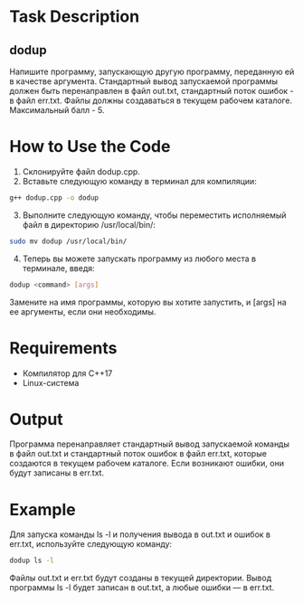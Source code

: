 # Task Description
## dodup
Напишите программу, запускающую другую программу, переданную ей в качестве аргумента. Стандартный вывод запускаемой программы должен быть перенаправлен в файл out.txt, стандартный поток ошибок - в файл err.txt. Файлы должны создаваться в текущем рабочем каталоге. Максимальный балл - 5.

# How to Use the Code
1. Склонируйте файл dodup.cpp.
2. Вставьте следующую команду в терминал для компиляции:
```bash
g++ dodup.cpp -o dodup
```
3. Выполните следующую команду, чтобы переместить исполняемый файл в директорию /usr/local/bin/:
```bash
sudo mv dodup /usr/local/bin/
```
4. Теперь вы можете запускать программу из любого места в терминале, введя:
```bash
dodup <command> [args]
```
Замените <command> на имя программы, которую вы хотите запустить, и [args] на ее аргументы, если они необходимы.

# Requirements
- Компилятор для C++17
- Linux-система

# Output
Программа перенаправляет стандартный вывод запускаемой команды в файл out.txt и стандартный поток ошибок в файл err.txt, которые создаются в текущем рабочем каталоге. Если возникают ошибки, они будут записаны в err.txt.

# Example
Для запуска команды ls -l и получения вывода в out.txt и ошибок в err.txt, используйте следующую команду:
```bash
dodup ls -l
```
Файлы out.txt и err.txt будут созданы в текущей директории. Вывод программы ls -l будет записан в out.txt, а любые ошибки — в err.txt.
